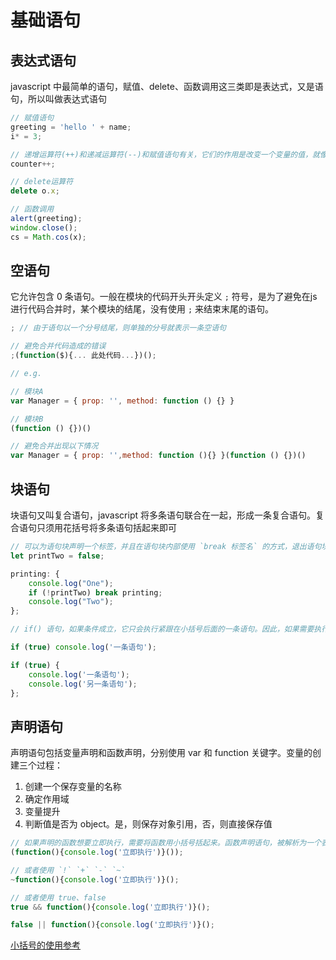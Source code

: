 # 基础语句

## 表达式语句

javascript 中最简单的语句，赋值、delete、函数调用这三类即是表达式，又是语句，所以叫做表达式语句

```javascript
// 赋值语句
greeting = 'hello ' + name;
i* = 3;

// 递增运算符(++)和递减运算符(--)和赋值语句有关，它们的作用是改变一个变量的值，就像执行一条赋值语句一样
counter++;

// delete运算符
delete o.x;

// 函数调用
alert(greeting);
window.close();
cs = Math.cos(x);
```

## 空语句

它允许包含 0 条语句。一般在模块的代码开头开头定义 `;` 符号，是为了避免在js进行代码合并时，某个模块的结尾，没有使用 `;` 来结束末尾的语句。

```javascript
; // 由于语句以一个分号结尾，则单独的分号就表示一条空语句

// 避免合并代码造成的错误
;(function($){... 此处代码...})();

// e.g.

// 模块A
var Manager = { prop: '', method: function () {} }

// 模块B
(function () {})()  

// 避免合并出现以下情况
var Manager = { prop: '',method: function (){} }(function () {})()  
```

## 块语句

块语句又叫复合语句，javascript 将多条语句联合在一起，形成一条复合语句。复合语句只须用花括号将多条语句括起来即可

```javascript
// 可以为语句块声明一个标签，并且在语句块内部使用 `break 标签名` 的方式，退出语句块;
let printTwo = false;

printing: {
    console.log("One");
    if (!printTwo) break printing;
    console.log("Two");
};

// if() 语句，如果条件成立，它只会执行紧跟在小括号后面的一条语句。因此，如果需要执行多条语句，需要使用大括号括起来

if (true) console.log('一条语句');

if (true) {
    console.log('一条语句');
    console.log('另一条语句');
};

```

## 声明语句

声明语句包括变量声明和函数声明，分别使用 var 和 function 关键字。变量的创建三个过程：

1. 创建一个保存变量的名称
2. 确定作用域
3. 变量提升
4. 判断值是否为 object。是，则保存对象引用，否，则直接保存值

```javascript
// 如果声明的函数想要立即执行，需要将函数用小括号括起来。函数声明语句，被解析为一个表达式
(function(){console.log('立即执行')}());

// 或者使用 `!` `+` `-` `~`
~function(){console.log('立即执行')}();

// 或者使用 true、false
true && function(){console.log('立即执行')}();

false || function(){console.log('立即执行')}();
```

[小括号的使用参考](https://www.cnblogs.com/snandy/archive/2011/03/08/1977112.html)

